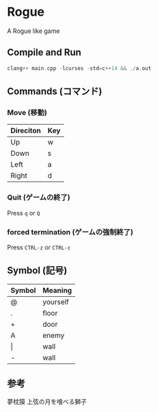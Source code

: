 # Rogue
A Rogue like game


## Compile and Run

```c++
clang++ main.cpp -lcurses -std=c++14 && ./a.out
```

## Commands (コマンド)
### Move (移動)

| Direciton | Key |
|-----------|-----|
|Up         | w   |
|Down       | s   |
|Left       | a   |
|Right      | d   |

### Quit (ゲームの終了)
Press ``q`` or ``Q``

### forced termination (ゲームの強制終了)
Press ``CTRL-z`` or ``CTRL-c``

## Symbol (記号)
| Symbol | Meaning  |
|--------|----------|
| @      | yourself |
| .      | floor    |
| +      | door     |
| A      | enemy    |
| \|     | wall     |
| -      | wall     |

## 参考
夢枕獏 上弦の月を喰べる獅子
